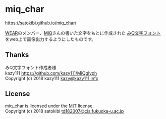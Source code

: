 # miq_char
https://satokibi.github.io/miq_char/  

[WEAR](https://wear.cannes.jp/)のメンバー、[MiQ](https://twitter.com/MiQ_WEAR)さんの書いた文字をもとに作成された  [みQ文字フォント](https://github.com/kazy111/MiQglyph)をweb上で画像出力するようにしたものです。

Thanks
-------
みQ文字フォント作成者様  
kazy111 https://github.com/kazy111/MiQglyph  
Copyright (c) 2018 kazy111 <kazy@kazy111.info>

License
-------
miq_char is licensed under the [MIT](LICENSE) license.  
Copyright (c) 2018 satokibi <td182007@cis.fukuoka-u.ac.jp>
